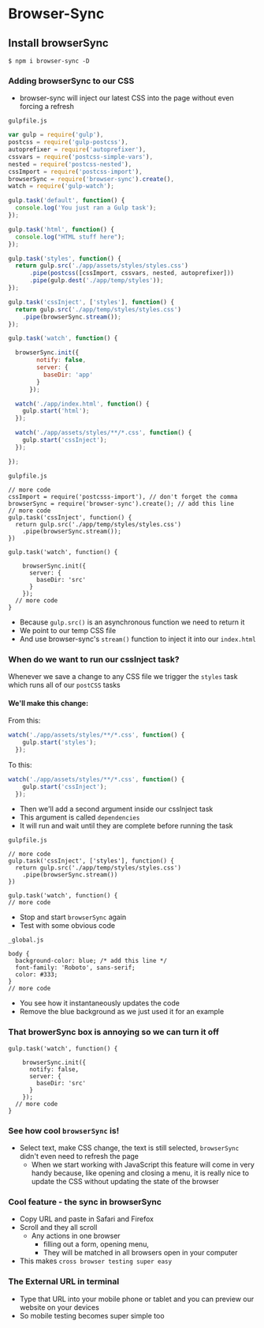 # Browser-Sync
## Install browserSync
`$ npm i browser-sync -D`

### Adding browserSync to our CSS
* browser-sync will inject our latest CSS into the page without even forcing a refresh

`gulpfile.js`

```js
var gulp = require('gulp'),
postcss = require('gulp-postcss'),
autoprefixer = require('autoprefixer'),
cssvars = require('postcss-simple-vars'),
nested = require('postcss-nested'),
cssImport = require('postcss-import'),
browserSync = require('browser-sync').create(),
watch = require('gulp-watch');

gulp.task('default', function() {
  console.log('You just ran a Gulp task');
});

gulp.task('html', function() {
  console.log("HTML stuff here");
});

gulp.task('styles', function() {
  return gulp.src('./app/assets/styles/styles.css')
      .pipe(postcss([cssImport, cssvars, nested, autoprefixer]))
      .pipe(gulp.dest('./app/temp/styles'));
});

gulp.task('cssInject', ['styles'], function() {
  return gulp.src('./app/temp/styles/styles.css')
    .pipe(browserSync.stream());
});

gulp.task('watch', function() {

  browserSync.init({
        notify: false,
        server: {
          baseDir: 'app'
        }
      });

  watch('./app/index.html', function() {
    gulp.start('html');
  });

  watch('./app/assets/styles/**/*.css', function() {
    gulp.start('cssInject');
  });

});
```

`gulpfile.js`

```
// more code
cssImport = require('postcsss-import'), // don't forget the comma
browserSync = require('browser-sync').create(); // add this line
// more code
gulp.task('cssInject', function() {
  return gulp.src('./app/temp/styles/styles.css')
    .pipe(browserSync.stream());
})

gulp.task('watch', function() {

    browserSync.init({
      server: {
        baseDir: 'src'
      }
    });
  // more code
}
```

* Because `gulp.src()` is an asynchronous function we need to return it
* We point to our temp CSS file
* And use browser-sync's `stream()` function to inject it into our `index.html`

### When do we want to run our cssInject task?
Whenever we save a change to any CSS file we trigger the `styles` task which runs all of our `postCSS` tasks

#### We'll make this change:
From this:

```js
watch('./app/assets/styles/**/*.css', function() {
    gulp.start('styles');
  });
```

To this:

```js
watch('./app/assets/styles/**/*.css', function() {
    gulp.start('cssInject');
  });
```

* Then we'll add a second argument inside our cssInject task
* This argument is called `dependencies`
* It will run and wait until they are complete before running the task

`gulpfile.js`

```
// more code
gulp.task('cssInject', ['styles'], function() {
  return gulp.src('./app/temp/styles/styles.css')
    .pipe(browserSync.stream())
})

gulp.task('watch', function() {
// more code
```

* Stop and start `browserSync` again
* Test with some obvious code

`_global.js`

```
body {
  background-color: blue; /* add this line */
  font-family: 'Roboto', sans-serif;
  color: #333;
}
// more code
```

* You see how it instantaneously updates the code
* Remove the blue background as we just used it for an example

### That browerSync box is annoying so we can turn it off
```
gulp.task('watch', function() {

    browserSync.init({
      notify: false,
      server: {
        baseDir: 'src'
      }
    });
  // more code
}
```

### See how cool `browserSync` is!
* Select text, make CSS change, the text is still selected, `browserSync` didn't even need to refresh the page
  - When we start working with JavaScript this feature will come in very handy because, like opening and closing a menu, it is really nice to update the CSS without updating the state of the browser

### Cool feature - the sync in browserSync
* Copy URL and paste in Safari and Firefox
* Scroll and they all scroll
  - Any actions in one browser
    + filling out a form, opening menu,
    + They will be matched in all browsers open in your computer
* This makes `cross browser testing super easy`

### The External URL in terminal
* Type that URL into your mobile phone or tablet and you can preview our website on your devices
* So mobile testing becomes super simple too
